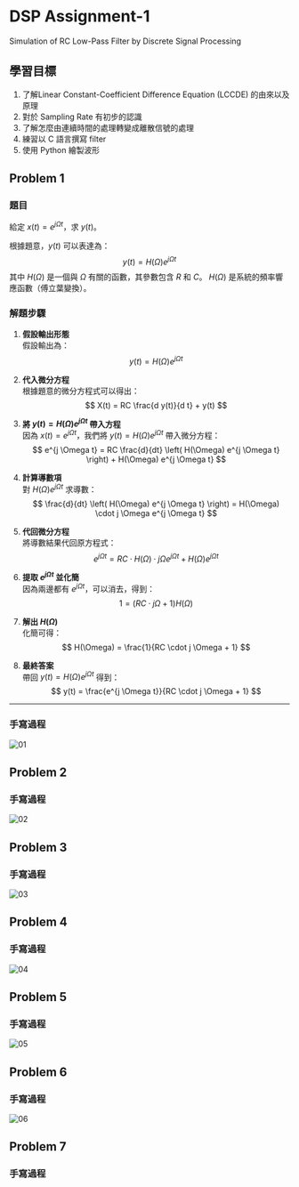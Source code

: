 # DSP Assignment-1
Simulation of RC Low-Pass Filter by Discrete Signal Processing

## 學習目標
1. 了解Linear Constant-Coefficient Difference Equation (LCCDE) 的由來以及原理
2. 對於 Sampling Rate 有初步的認識
3. 了解怎麼由連續時間的處理轉變成離散信號的處理
4. 練習以 C 語言撰寫 filter
5. 使用 Python 繪製波形

## **Problem 1**
### 題目
給定 $x(t) = e^{j \Omega t}$，求 $y(t)$。

根據題意，$y(t)$ 可以表達為：
$$
y(t) = H(\Omega) e^{j \Omega t}
$$
其中 $H(\Omega)$ 是一個與 $\Omega$ 有關的函數，其參數包含 $R$ 和 $C$。
$H(\Omega)$ 是系統的頻率響應函數（傅立葉變換）。

### 解題步驟

1. **假設輸出形態**  
   假設輸出為：
   $$
   y(t) = H(\Omega) e^{j \Omega t}
   $$
   
2. **代入微分方程**  
   根據題意的微分方程式可以得出：
   $$
   X(t) = RC \frac{d y(t)}{d t} + y(t)
   $$
   
3. **將 $y(t) = H(\Omega)e^{j \Omega t}$ 帶入方程**  
   因為 $x(t) = e^{j \Omega t}$，我們將 $y(t) = H(\Omega) e^{j \Omega t}$ 帶入微分方程：
   $$
   e^{j \Omega t} = RC \frac{d}{dt} \left( H(\Omega) e^{j \Omega t} \right) + H(\Omega) e^{j \Omega t}
   $$
   
4. **計算導數項**  
   對 $H(\Omega) e^{j \Omega t}$ 求導數：
   $$
   \frac{d}{dt} \left( H(\Omega) e^{j \Omega t} \right) = H(\Omega) \cdot j \Omega e^{j \Omega t}
   $$
   
5. **代回微分方程**  
   將導數結果代回原方程式：
   $$
   e^{j \Omega t} = RC \cdot H(\Omega) \cdot j \Omega e^{j \Omega t} + H(\Omega) e^{j \Omega t}
   $$
   
6. **提取 $e^{j \Omega t}$ 並化簡**  
   因為兩邊都有 $e^{j \Omega t}$，可以消去，得到：
   $$
   1 = (RC \cdot j \Omega + 1) H(\Omega)
   $$
   
7. **解出 $H(\Omega)$**  
   化簡可得：
   $$
   H(\Omega) = \frac{1}{RC \cdot j \Omega + 1}
   $$
   
8. **最終答案**  
   帶回 $y(t) = H(\Omega) e^{j \Omega t}$ 得到：
   $$
   y(t) = \frac{e^{j \Omega t}}{RC \cdot j \Omega + 1}
   $$
   
---

### 手寫過程
![01](https://hackmd.io/_uploads/ryKEWQYbkl.jpg)

## **Problem 2**

### 手寫過程
![02](https://hackmd.io/_uploads/S1lr-XFb1x.jpg)

## **Problem 3**

### 手寫過程
![03](https://hackmd.io/_uploads/BkqBWmKbyl.jpg)

## **Problem 4**

### 手寫過程
![04](https://hackmd.io/_uploads/ryGUbXFZ1g.jpg)

## **Problem 5**

### 手寫過程
![05](https://hackmd.io/_uploads/rkqI-Xt-yg.jpg)

## **Problem 6**

### 手寫過程
![06](https://hackmd.io/_uploads/HkWP-Xtbkx.jpg)

## **Problem 7**

### 手寫過程

